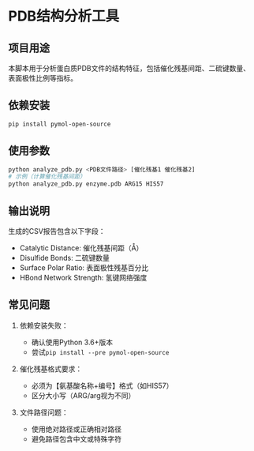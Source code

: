 # PDB结构分析工具

## 项目用途
本脚本用于分析蛋白质PDB文件的结构特征，包括催化残基间距、二硫键数量、表面极性比例等指标。

## 依赖安装
```bash
pip install pymol-open-source
```

## 使用参数
```bash
python analyze_pdb.py <PDB文件路径> [催化残基1 催化残基2]
# 示例（计算催化残基间距）
python analyze_pdb.py enzyme.pdb ARG15 HIS57
```

## 输出说明
生成的CSV报告包含以下字段：
- Catalytic Distance: 催化残基间距（Å）
- Disulfide Bonds: 二硫键数量
- Surface Polar Ratio: 表面极性残基百分比
- HBond Network Strength: 氢键网络强度

## 常见问题
1. 依赖安装失败：
   - 确认使用Python 3.6+版本
   - 尝试`pip install --pre pymol-open-source`

2. 催化残基格式要求：
   - 必须为【氨基酸名称+编号】格式（如HIS57）
   - 区分大小写（ARG/arg视为不同）

3. 文件路径问题：
   - 使用绝对路径或正确相对路径
   - 避免路径包含中文或特殊字符
